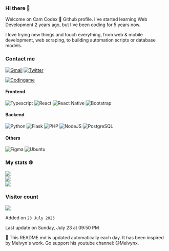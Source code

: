 ### Hi there 👋

Welcome on Cam Codex 🩵 Github profile. I've started learning Web Development 2 years ago, but I've been coding for 5 years now.

I love trying new things and touch everything, from web & mobile development, web scraping, to building automation scripts or database models.

### Contact me

[![Gmail](https://img.shields.io/badge/Gmail-D14836?style=for-the-badge&logo=gmail&logoColor=white)](https://twitter.com/CamCodex) [![Twitter](https://img.shields.io/badge/Twitter-%231DA1F2.svg?logo=Twitter&logoColor=white)](https://twitter.com/CamCodex)

[![Codingame](https://img.shields.io/badge/Codingame-F6C915?style=for-the-badge&logo=codingame&logoColor=black)](https://www.codingame.com/profile/f6e2135424bacf9ed74821de8cf10e906060264)

#### Frontend

![Typescript](https://img.shields.io/badge/TypeScript-007ACC?style=for-the-badge&logo=typescript&logoColor=white) ![React](https://img.shields.io/badge/react-%2320232a.svg?style=for-the-badge&logo=react&logoColor=%2361DAFB) ![React Native](https://img.shields.io/badge/React_Native-20232A?style=for-the-badge&logo=react&logoColor=61DAFB) ![Bootstrap](https://img.shields.io/badge/Bootstrap-563D7C?style=for-the-badge&logo=bootstrap&logoColor=white)

#### Backend

![Python](https://img.shields.io/badge/python-3670A0?style=for-the-badge&logo=python&logoColor=white) ![Flask](https://img.shields.io/badge/Flask-000000?style=for-the-badge&logo=flask&logoColor=white) ![PHP](https://img.shields.io/badge/PHP-777BB4?style=for-the-badge&logo=php&logoColor=white) ![NodeJS](https://img.shields.io/badge/node.js-6DA55F?style=for-the-badge&logo=node.js&logoColor=white)
![PostgreSQL](https://img.shields.io/badge/PostgreSQL-316192?style=for-the-badge&logo=postgresql&logoColor=white)

#### Others

![Figma](https://img.shields.io/badge/figma-%23F24E1E.svg?style=for-the-badge&logo=figma&logoColor=white) ![Ubuntu](https://img.shields.io/badge/Ubuntu-E95420?style=for-the-badge&logo=ubuntu&logoColor=white)

### My stats 🌐

![](https://github-readme-stats.vercel.app/api?username=camilledtr&theme=dark&hide_border=true&include_all_commits=false&count_private=true)<br/>
![](https://github-readme-streak-stats.herokuapp.com/?user=camilledtr&theme=dark&hide_border=true)<br/>
![](https://github-readme-stats.vercel.app/api/top-langs/?username=camilledtr&theme=dark&hide_border=true&include_all_commits=false&count_private=true&layout=compact)

### Visitor count

<img src="https://profile-counter.glitch.me/camilledtr/count.svg" />

Added on `23 July 2023`

Last update on Sunday, July 23 at 09:50 PM

🤖 This README.md is updated automatically each day.
It has been inspired by Melvyn's work. Go support his youtube channel: @Melvynx.

